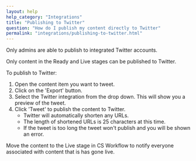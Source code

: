 ```yaml
---
layout: help
help_category: "Integrations"
title: "Publishing to Twitter"
question: "How do I publish my content directly to Twitter"
permalink: "integrations/publishing-to-twitter.html"
---
```


Only admins are able to publish to integrated Twitter accounts.

Only content in the Ready and Live stages can be published to Twitter.

To publish to Twitter:

1.  Open the content item you want to tweet.
2.  Click on the \'Export\' button.
3.  Select the Twitter integration from the drop down. This will show
    you a preview of the tweet.
4.  Click \'Tweet\' to publish the content to Twitter.
    * Twitter will automatically shorten any URLs.
    * The length of shortened URLs is 25 characters at this time.
    * If the tweet is too long the tweet won\'t publish and you will be
      shown an error.

Move the content to the Live stage in CS Workflow to notify everyone
associated with content that is has gone live.